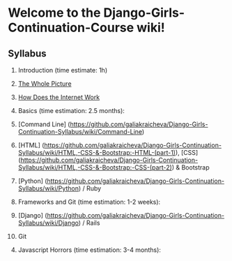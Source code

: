 # Welcome to the Django-Girls-Continuation-Course wiki!

## Syllabus
1. Introduction (time estimate: 1h)
  1. [The Whole Picture](introduction_whole_picture.md)
  2. [How Does the Internet Work](https://github.com/galiakraicheva/Django-Girls-Continuation-Syllabus/wiki/1.-Introduction-2:-How-does-the-Internet-work%3F)

2. Basics (time estimation: 2.5 months):
  1. [Command Line] (https://github.com/galiakraicheva/Django-Girls-Continuation-Syllabus/wiki/Command-Line)
  2. [HTML] (https://github.com/galiakraicheva/Django-Girls-Continuation-Syllabus/wiki/HTML,-CSS-&-Bootstrap:-HTML-(part-1)), [CSS] (https://github.com/galiakraicheva/Django-Girls-Continuation-Syllabus/wiki/HTML,-CSS-&-Bootstrap:-CSS-(part-2)) & Bootstrap
  3. [Python] (https://github.com/galiakraicheva/Django-Girls-Continuation-Syllabus/wiki/Python) / Ruby

3. Frameworks and Git (time estimation: 1-2 weeks): 
  1. [Django] (https://github.com/galiakraicheva/Django-Girls-Continuation-Syllabus/wiki/Django) / Rails
  2. Git

4) Javascript Horrors (time estimation: 3-4 months): 



